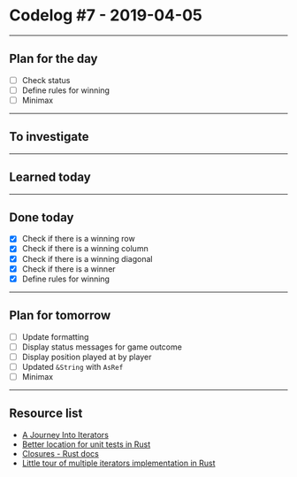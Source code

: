 # Codelog #7 - 2019-04-05

-----

## Plan for the day
- [ ] Check status
- [ ] Define rules for winning
- [ ] Minimax

-----

## To investigate

-----

## Learned today

-----

## Done today
- [x] Check if there is a winning row
- [x] Check if there is a winning column
- [x] Check if there is a winning diagonal
- [x] Check if there is a winner
- [x] Define rules for winning

-----

## Plan for tomorrow
- [ ] Update formatting
- [ ] Display status messages for game outcome
- [ ] Display position played at by player
- [ ] Updated `&String` with `AsRef`
- [ ] Minimax

-----

## Resource list
- [A Journey Into Iterators](https://hoverbear.org/2015/05/02/a-journey-into-iterators/)
- [Better location for unit tests in Rust](http://xion.io/post/code/rust-unit-test-placement.html)
- [Closures - Rust docs](https://doc.rust-lang.org/book/ch13-01-closures.html)
- [Little tour of multiple iterators implementation in Rust](https://blog.guillaume-gomez.fr/articles/2017-03-09+Little+tour+of+multiple+iterators+implementation+in+Rust)
